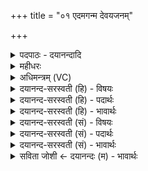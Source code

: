 +++
title = "०१ एदमगन्म देवयजनम्"

+++
<details><summary>पदपाठः - दयानन्दादि</summary>

आ। इ॒दम्। अ॒ग॒न्म॒। दे॒व॒यज॑न॒मिति॑ देव॒यज॑नम्। पृ॒थि॒व्याः। यत्र॑। दे॒वासः॑। अजु॑षन्त। विश्वे॑। ऋ॒क्सा॒माभ्या॒मित्यृ॑क्ऽसा॒माभ्या॑म्। स॒न्तर॑न्त॒ इति॑ स॒म्ऽतर॑न्तः। यजु॑र्भि॒रिति॒ यजुः॑ऽभिः। रा॒यः। पोषे॑ण। सम्। इ॒षा। म॒दे॒म॒। इ॒माः। आपः॑। शम्। ऊँ॒ऽइ॒त्यूँ॑। मे॒। स॒न्तु॒। दे॒वीः। ओष॑धे। त्राय॑स्व। स्वधि॑त॒ इति॒ स्वऽधि॑ते। मा। ए॒न॒म्। हि॒ँसीः॒। १।
</details>

<details><summary>महीधरः</summary>

म० आधानाग्निहोत्राग्न्युपस्थानचातुर्मास्यमन्त्रास्तृतीयाध्याये प्रोक्ताः । चतुर्थाध्यायमारभ्याष्टमस्य द्वात्रिंशत्कण्डिकापर्यन्तमग्निष्टोममन्त्रा उच्यन्ते । तेषां प्रजापतिर्ऋषिः । तत्र चतुर्थे यजमानसंस्कारपूर्वकं सोमक्रयमन्त्राः प्राधान्येनोच्यन्ते । तत्रादौ यजमानः षोडशर्त्विजो वृत्वारण्योरग्नी समारोप्य शालां गच्छेत् । तथा च 'समारोह्याग्नी शालास्तम्भं पूर्वार्धं गृहीत्वारणिपाणिराहेदमगन्मेति' (का० ७।१।३६) । द्वे अत्यष्टी त्र्यवसाने । तयोः कण्डिकयोः सप्त मन्त्राः । आद्यावर्धर्चौ देवयजनदेवत्यौ ॥ आ इदम् अगन्मेति पदानि । 'व्यवहिताश्च' (पा. १ । ४ । ८२) इति उपसर्गक्रियापदयोर्व्यवधानम् । इदमिति हस्तेन प्रदर्श्यते । वयमिदं पृथिव्याः संबन्धि देवयजनं देवा इज्यन्ते यस्मिंस्तद्देवयजनं स्थानम् आ अगन्म आगताः स्मः । गच्छतेर्लङ्युत्तमबहुवचने व्यत्ययेन शपो लुकि 'मो नो धातोः' (पा० ८।२। ६४) इति मस्य नः अडागमश्च । इदं किम् । यत्र देवयजने विश्वेदेवासः सर्वे देवाः अजुषन्ताप्रीयन्त । प्रीत्या स्थिता इत्यर्थः । किंच । वयं रायो धनस्य पोषेण पुष्ट्या इषा इष्यमाणेनान्नेन च संमदेम । 'मदी हर्षे' व्यत्ययेन शप् । हृष्टा भवेम धनैरन्नैश्च तृप्येम । किं कुर्वन्तः । ऋक्सामाभ्याम् ऋक् च साम च ऋक्सामे 'अचतुर-(पा० ५।४ । ७७ ) इति सूत्रेणाजन्तो निपातः । ताभ्यां यजुर्भिश्च वेदत्रयगतमन्त्रैः संतरन्तः । समुद्रवद्गम्भीरं सोमयागं समापयन्त इत्यर्थः । 'दक्षिणं गोदानं वितार्योनत्तीमा आपः' (का. ७।२।९) इति । इमा आपः । आपो देवताः । इमा आपः शिरःक्लेदाय सिच्यमाना एता आपो मे मम यजमानस्य शमु । उ एवार्थे । शं सुखार्थमव्ययम् । शं सुखकारिण्य एव सन्तु भवन्तु । किंभूता आपः । देवीः देव्यः दीव्यन्ति ताः देव्यः द्योतनाः । निर्मला इत्यर्थः । 'यूपवत् कुशतरुणं क्षुरेण चाभिनिधाय छित्त्वेति' (का. ७ । २ । १०-११)। यथा पश्वर्थयूपस्य छेदे मन्त्रः एवमत्रापि तृणान्तर्धानं क्षुरस्थापनं च मन्त्रद्वयेन कर्तव्यमिति सूत्रार्थः । ओषधे । कुशतरुणं देवता । हे ओषधे कुशतरुण, त्वं यजमानं त्रायस्व क्षुराद्रक्ष । स्वधिते । क्षुरो देवता । हे स्वधिते क्षुर, एनं यजमानं मा हिंसीः ॥१॥  
द्वितीया ।
</details>

<details><summary>अधिमन्त्रम् (VC)</summary>

- अबोषध्यौ देवते
- प्रजापतिर्ऋषिः
- विराड् ब्राह्मी जगती
- निषादः
</details>

<details><summary>दयानन्द-सरस्वती (हि) - विषयः</summary>

अब चौथे अध्याय का प्रारम्भ किया जाता है, इसके प्रथम मन्त्र में जल के गुण, स्वभाव और कृत्य का उपदेश किया है ॥
</details>

<details><summary>दयानन्द-सरस्वती (हि) - पदार्थः</summary>

पदार्थान्वयभाषाः -  हे विद्वन् ! जैसे (पृथिव्या) भूमि पर मनुष्यजन्म को प्राप्त होके जो (इदम्) यह (देवयजनम्) विद्वानों का यजन पूजन वा उन के लिये दान है, उस को प्राप्त होके (यत्र) जिस देश में (ऋक्सामाभ्याम्) ऋग्वेद, सामवेद तथा (यजुर्भिः) यजुर्वेद के मन्त्रों में कहे कर्म (रायस्पोषेण) धन की पुष्टि (समिषा) उत्तम-उत्तम विद्या आदि की इच्छा वा अन्न आदि से दुःखों के (सन्तरन्तः) अन्त को प्राप्त होते हुए (विश्वे) सब (देवासः) विद्वान् हम लोग सुखों को (अगन्म) प्राप्त हों, (अजुषन्त) सब प्रकार से सेवन करें, (मदेम) सुखी रहें, (उ) और भी (मे) मेरे सुनियम, विद्या, उत्तम शिक्षा से सेवन किये हुए (इमाः) ये (देवीः) शुद्ध (आपः) जल सुख देनेवाले होते हैं, वैसे वहाँ तू भी उन को प्राप्त हो (जुषस्व) सेवन और आनन्द कर। वे जल आदि पदार्थ भी तुझ को (शम्) सुख करानेवाले (सन्तु) होवें, जैसे (ओषधे) सोमलता आदि ओषधिगण सब रोगों से रक्षा करता है, वैसे तू भी हम लोगों की (त्रायस्व) रक्षा कर। (स्वधिते) रोगनाश करने में वज्र के समान होकर (एनम्) इस यजमान वा प्राणीमात्र को (मा हिँसीः) कभी मत मार ॥१॥
</details>

<details><summary>दयानन्द-सरस्वती (हि) - भावार्थः</summary>

भावार्थभाषाः -  इस मन्त्र में लुप्तोपमालङ्कार है। जैसे मनुष्य लोग ब्रह्मचर्यपूर्वक अङ्ग और उपनिषद् सहित चारों वेदों को पढ़ कर, औरों को पढ़ा कर, विद्या को प्रकाशित कर और विद्वान् होके उत्तम कर्मों के अनुष्ठान से सब प्राणियों को सुखी करें, वैसे ही इन विद्वानों का सत्कार कर, इनसे वैदिक विद्या को प्राप्त होकर, श्रेष्ठ आचार तथा उत्तम औषधियों के सेवन से कष्टों का निवारण करके शरीर वा आत्मा की पुष्टि से धन का अत्यन्त सञ्चय करके सब मनुष्यों को आनन्दित होना चाहिये ॥१॥
</details>

<details><summary>दयानन्द-सरस्वती (सं) - विषयः</summary>

अथ जलगुणस्वभावकृत्यमुपदिश्यते ॥
</details>

<details><summary>दयानन्द-सरस्वती (सं) - पदार्थः</summary>

पदार्थान्वयभाषाः -  हे विद्वन् ! यथा पृथिव्या मध्ये मनुष्यजन्म देवयजनं प्राप्य यत्र ऋक्सामाभ्यां यजुर्भी रायस्पोषेण दुःखानि सन्तरन्तो विश्वे देवासो वयं सुखान्यगन्माजुषन्त मदेम सुखयेम। उ इति वितर्के मे मम विद्यासुशिक्षाभ्यां सेविता इमा देव्य आपः सुखकारिकाः सन्ति, तथैव तत्र त्वं ता जुषस्व, तवैताः शं सन्तु सुखकारिका भवन्तु। यथौषधे सोमलताद्यौषधिगणो रोगेभ्यस्त्रायते, तथा त्वं नस्त्रायस्व, स्वधितिर्वज्रस्त्वमेनं जीवं मा हिंसीर्हननं मा कुर्य्याः ॥१॥
</details>

<details><summary>दयानन्द-सरस्वती (सं) - भावार्थः</summary>

भावार्थभाषाः -  अत्र लुप्तोपमालङ्कारः। यथा मनुष्याः साङ्गान् सरहस्याँश्चतुरो वेदानधीत्यान्यानध्याप्य विद्यां प्रदीप्य, विद्वांसो भूत्वा सुकर्मानुष्ठानेन सर्वान् प्राणिनः सुखयेयुस्तथैवैतान् सत्कृत्यैतेभ्यो वैदिकविद्यां प्राप्य, श्रेष्ठाचारौषधिसेवनाभ्यां दुःखान्तं गत्वा, शरीरात्मपुष्ट्या धनं समुपचित्य सर्वैर्मनुष्यैरानन्दितव्यम् ॥१॥
</details>

<details><summary>सविता जोशी ← दयानन्दः (म) - भावार्थः</summary>

भावार्थभाषाः -  या मंत्रात लुप्तोपमालंकार आहे. माणसांनी ब्रह्मचर्याचे पालन करून वेदांग, उपनिषदे व वेदांचे अध्ययन करावे. इतरांनाही विद्या शिकवावी, विद्वान व्हावे व उत्तम कर्माचे अनुष्ठान करावे आणि सर्व जीवांना सुखी करावे. तसेच अशा विद्वानांचा सन्मान करून त्यांच्याकडून वैदिक विद्या ग्रहण करावी. शरीर व आत्मा यांचे बल वाढवावे व धनाचा संचय करून सर्वांनी आनंदित व्हावे.
</details>